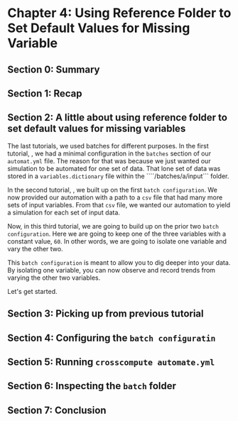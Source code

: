 # Chapter 4: Using Reference Folder to Set Default Values for Missing Variable

## Section 0: Summary

## Section 1: Recap

## Section 2: A little about using reference folder to set default values for missing variables

The last tutorials, we used batches for different purposes.  In the first tutorial, [](), we had a minimal configuration in the ```batches``` section of our ```automat.yml``` file.  The reason for that was because we just wanted our simulation to be automated for one set of data. That lone set of data was stored in a ```variables.dictionary``` file within the ````/batches/a/input``` folder. 

In the second tutorial, [](), we built up on the first ```batch configuration```.  We now provided our automation with a path to a ```csv``` file that had many more sets of input variables. From that ```csv``` file, we wanted our automation to yield a simulation for each set of input data.

Now, in this third tutorial, we are going to build up on the prior two ```batch configuration```.  Here we are going to keep one of the three variables with a constant value, ```60```. In other words, we are going to isolate one variable and vary the other two. 

This ```batch configuration``` is meant to allow you to dig deeper into your data. By isolating one variable, you can now observe and record trends from varying the other two variables.  

Let's get started.
## Section 3: Picking up from previous tutorial

## Section 4: Configuring the ```batch configuratin```

## Section 5: Running ```crosscompute automate.yml```

## Section 6: Inspecting the ```batch``` folder

## Section 7: Conclusion